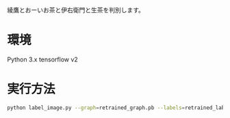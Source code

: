 綾鷹とおーいお茶と伊右衛門と生茶を判別します。 
# 環境
Python 3.x
tensorflow v2  

# 実行方法

```bash
python label_image.py --graph=retrained_graph.pb --labels=retrained_labels.txt --input_layer=Placeholder --output_layer=final_result --image="画像フォルダパス"
```
